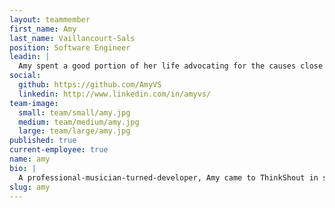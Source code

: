 ```yaml
---
layout: teammember
first_name: Amy
last_name: Vaillancourt-Sals
position: Software Engineer
leadin: |
  Amy spent a good portion of her life advocating for the causes close to her heart, especially rights for independent musicians. Her knack for logic games led her to try programming, and she hasn’t looked back. She’s been searching for a place where she could apply her skills in web development to support those advocacy groups. She found it in ThinkShout.
social:
  github: https://github.com/AmyVS
  linkedin: http://www.linkedin.com/in/amyvs/
team-image:
  small: team/small/amy.jpg
  medium: team/medium/amy.jpg
  large: team/large/amy.jpg
published: true
current-employee: true
name: amy
bio: |
  A professional-musician-turned-developer, Amy came to ThinkShout in search of an opportunity to apply her coding skills to organizations working for positive change in the world, and she feels right at home here. Before joining our team, Amy worked as an IT support rep for several different online music tech companies. She also dabbles as a light and sound engineer and has worked on shows for artists like Björk and Paul Simon. She’s still a devoted French horn player and admits to being an old school Whovian. Amy also happens to be the only trapeze artist in the office.
slug: amy
---
```

